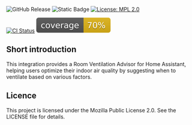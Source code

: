 ![GitHub Release](https://img.shields.io/github/v/release/jmerifjKriwe/hacs-room-ventilation-advisor)
![Static Badge](https://img.shields.io/badge/HomeAssistant-2025.07-blue)
[![License: MPL 2.0](https://img.shields.io/badge/License-MPL_2.0-brightgreen.svg)](https://opensource.org/licenses/MPL-2.0)

[![CI Status](https://github.com/jmerifjKriwe/hacs-room-ventilation-advisor/actions/workflows/test.yml/badge.svg)](https://github.com/jmerifjKriwe/hacs-room-ventilation-advisor/actions/workflows/ci-release.yml)
[![Coverage Badge](coverage.svg)](https://github.com/jmerifjKriwe/hacs-room-ventilation-advisor/actions/workflows/coverage.yml)



Short introduction
------------------
This integration provides a Room Ventilation Advisor for Home Assistant, helping users optimize their indoor air quality by suggesting when to ventilate based on various factors.

Licence
------------------------------------
This project is licensed under the Mozilla Public License 2.0. See the LICENSE file for details.